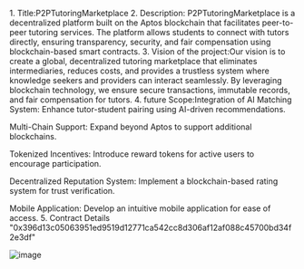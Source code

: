 1.⁠ ⁠Title:P2PTutoringMarketplace
2.⁠ ⁠Description:
P2PTutoringMarketplace is a decentralized platform built on the Aptos blockchain that facilitates peer-to-peer tutoring services.
The platform allows students to connect with tutors directly, ensuring transparency, security, and fair compensation using blockchain-based smart contracts.
3.⁠ ⁠Vision of the project:Our vision is to create a global, decentralized tutoring marketplace that eliminates intermediaries, reduces costs, and provides a trustless system where knowledge seekers and providers can interact seamlessly.
By leveraging blockchain technology, we ensure secure transactions, immutable records, and fair compensation for tutors.
4.⁠ ⁠future Scope:Integration of AI Matching System: Enhance tutor-student pairing using AI-driven recommendations.

Multi-Chain Support: Expand beyond Aptos to support additional blockchains.

Tokenized Incentives: Introduce reward tokens for active users to encourage participation.

Decentralized Reputation System: Implement a blockchain-based rating system for trust verification.

Mobile Application: Develop an intuitive mobile application for ease of access.
5.⁠ ⁠Contract Details "0x396d13c05063951ed9519d12771ca542cc8d306af12af088c45700bd34f2e3df"

![image](https://github.com/user-attachments/assets/d0b6e3f0-ee42-4825-bc5e-1e98a2426861)

